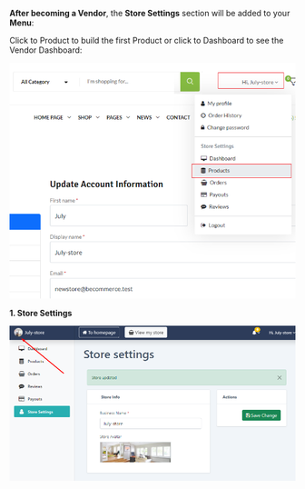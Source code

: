**After becoming a Vendor**, the **Store Settings** section will be added to your **Menu**:

Click to Product to build the first Product or click to Dashboard to see the Vendor Dashboard:

![](/assets/images/start-building-a-store/e0923f23881332ca7ba2235ad3d2ea22.png)

**1. Store Settings**

![](/assets/images/start-building-a-store/8c1df791bb542fa1fea51e11d67ccdc4.png)